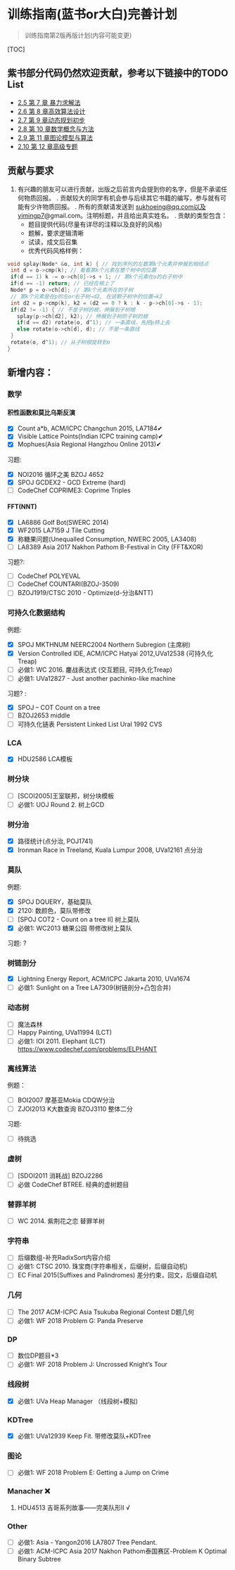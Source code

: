 # 训练指南(蓝书or大白)完善计划

>  训练指南第2版再版计划(内容可能变更)

[TOC]

## 紫书部分代码仍然欢迎贡献，参考以下链接中的TODO List

- [2.5 第 7 章 暴力求解法](ch07)
- [2.6 第 8 章高效算法设计](ch08)
- [2.7 第 9 章动态规划初步](ch09)
- [2.8 第 10 章数学概念与方法](ch10)
- [2.9 第 11 章图论模型与算法](ch11)
- [2.10 第 12 章高级专题](ch12)

## 贡献与要求
1.	有兴趣的朋友可以进行贡献，出版之后前言内会提到你的名字，但是不承诺任何物质回报。
	.	贡献较大的同学有机会参与后续其它书籍的编写，参与就有可能有少许物质回报。
	.	所有的贡献请发送到 sukhoeing@qq.com以及yimingp7@gmail.com。注明标题，并且给出真实姓名。
	.	贡献的类型包含：
    -	题目提供代码(尽量有详尽的注释以及良好的风格)
    -	题解，要求逻辑清晰
    - 试读，成文后召集
    - 优秀代码风格样例：

``` cpp
void splay(Node* &o, int k) { // 找到序列的左数第k个元素并伸展到根结点
 int d = o->cmp(k); // 看看第k个元素在整个树中的位置
 if(d == 1) k -= o->ch[0]->s + 1; // 第k个元素在o的右子树中
 if(d == -1) return; // 已经在根上了
 Node* p = o->ch[d]; // 第k个元素所在的子树
 // 第k个元素是在p的左or右子树→d2, 在这颗子树中的位置→k2
 int d2 = p->cmp(k), k2 = (d2 == 0 ? k : k - p->ch[0]->s - 1);
 if(d2 != -1) { // 不是子树的根，伸展到子树根
   splay(p->ch[d2], k2); // 伸展到子树的子树的根
   if(d == d2) rotate(o, d^1); // 一条直线，先把p转上去
   else rotate(o->ch[d], d); // 不是一条直线
 } 
 rotate(o, d^1); // 从子树根旋转到o
}
```
## 新增内容：

### 数学
#### 积性函数和莫比乌斯反演
- [x] Count a*b, ACM/ICPC Changchun 2015, LA7184✔
- [x] Visible Lattice Points(Indian ICPC training camp)✔
- [x] Mophues(Asia Regional Hangzhou Online 2013)✔

习题:

- [x] NOI2016 循环之美 BZOJ 4652
- [x] SPOJ GCDEX2 - GCD Extreme (hard)
- [ ] CodeChef COPRIME3: Coprime Triples

#### FFT(NNT)
- [x] LA6886 Golf Bot(SWERC 2014)
- [x] WF2015 LA7159 J Tile Cutting
- [x] 称糖果问题(Unequalled Consumption, NWERC 2005, LA3408)
- [ ] LA8389 Asia 2017 Nakhon Pathom B-Festival in City (FFT&XOR)

习题?:
- [ ] CodeChef POLYEVAL
- [ ] CodeChef COUNTARI(BZOJ-3509)
- [ ] BZOJ1919/CTSC 2010 - Optimize(d-分治&NTT)

### 可持久化数据结构
例题:
- [x] SPOJ MKTHNUM NEERC2004 Northern Subregion (主席树)
- [x] Version Controlled IDE, ACM/ICPC Hatyai 2012,UVa12538 (可持久化Treap)
- [ ] 必做1: WC 2016. 鏖战表达式  (交互题目, 可持久化Treap)
- [ ] 必做1: UVa12827 - Just another pachinko-like machine

习题?  : 
- [x] SPOJ – COT Count on a tree 
- [ ] BZOJ2653 middle
- [ ] 可持久化链表 Persistent Linked List Ural 1992 CVS

### LCA
- [x] HDU2586 LCA模板

### 树分块
- [ ] [SCOI2005]王室联邦，树分块模板
- [ ] 必做1: UOJ Round 2. 树上GCD

### 树分治
- [x] 路径统计(点分治, POJ1741)
- [x] Ironman Race in Treeland, Kuala Lumpur 2008, UVa12161 点分治

### 莫队
例题:

- [x]  SPOJ DQUERY，基础莫队
- [x]  2120: 数颜色，莫队带修改
- [ ]  [SPOJ COT2 - Count on a tree II] 树上莫队
- [x] 必做1: WC2013 糖果公园 带修改树上莫队

习题:
?

### 树链剖分
- [x] Lightning Energy Report, ACM/ICPC Jakarta 2010, UVa1674
- [ ] 必做1: Sunlight on a Tree LA7309(树链剖分+凸包合并)

### 动态树
- [ ] 魔法森林
- [ ] Happy Painting, UVa11994 (LCT)
- [ ] 必做1: IOI 2011. Elephant (LCT)   https://www.codechef.com/problems/ELPHANT

### 离线算法
例题：
- [ ] BOI2007 摩基亚Mokia CDQW分治
- [ ] ZJOI2013 K大数查询 BZOJ3110 整体二分

习题:
- [ ] 待挑选

### 虚树
- [ ] [SDOI2011 消耗战] BZOJ2286
- [ ] 必做 CodeChef BTREE. 经典的虚树题目

### 替罪羊树
- [ ] WC 2014. 紫荆花之恋 替罪羊树


### 字符串
- [ ] 后缀数组-补充RadixSort内容介绍
- [ ] 必做1: CTSC 2010. 珠宝商(字符串相关，后缀树，后缀自动机)
- [ ] EC Final 2015(Suffixes and Palindromes) 差分约束，回文，后缀自动机

### 几何
- [ ] The 2017 ACM-ICPC Asia Tsukuba Regional Contest D题几何
- [ ] 必做1: WF 2018 Problem G: Panda Preserve

### DP
- [ ] 数位DP题目*3
- [ ] 必做1: WF 2018 Problem J: Uncrossed Knight’s Tour

### 线段树
- [x] 必做1: UVa Heap Manager （线段树+模拟)

### KDTree
- [x] 必做1: UVa12939 Keep Fit. 带修改莫队+KDTree

### 图论
- [ ] 必做1: WF 2018 Problem E: Getting a Jump on Crime

### Manacher ❌
1. HDU4513 吉哥系列故事——完美队形II √ 

### Other
- [ ] 必做1: Asia - Yangon2016 LA7807 Tree Pendant. 
- [ ] 必做1: ACM-ICPC Asia 2017 Nakhon Pathom泰国赛区-Problem K Optimal Binary Subtree
